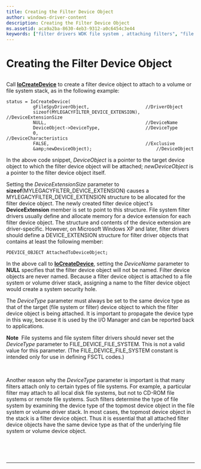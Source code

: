 ```yaml
---
title: Creating the Filter Device Object
author: windows-driver-content
description: Creating the Filter Device Object
ms.assetid: aca9a2ba-8630-4eb3-9312-a0c6454c3e44
keywords: ["filter drivers WDK file system , attaching filters", "file system filter drivers WDK , attaching filters", "attaching filters to file system or volume", "volumes WDK file system , attaching filters", "IoCreateDevice", "filter DOs WDK file system"]
---
```


# Creating the Filter Device Object


## <span id="ddk_creating_the_filter_device_object_if"></span><span id="DDK_CREATING_THE_FILTER_DEVICE_OBJECT_IF"></span>


Call [**IoCreateDevice**](https://msdn.microsoft.com/library/windows/hardware/ff548397) to create a filter device object to attach to a volume or file system stack, as in the following example:

```
status = IoCreateDevice(
          gFileSpyDriverObject,                     //DriverObject
          sizeof(MYLEGACYFILTER_DEVICE_EXTENSION),  //DeviceExtensionSize
          NULL,                                     //DeviceName
          DeviceObject->DeviceType,                 //DeviceType
          0,                                        //DeviceCharacteristics
          FALSE,                                    //Exclusive
          &amp;newDeviceObject);                        //DeviceObject
```

In the above code snippet, *DeviceObject* is a pointer to the target device object to which the filter device object will be attached; *newDeviceObject* is a pointer to the filter device object itself.

Setting the *DeviceExtensionSize* parameter to **sizeof**(MYLEGACYFILTER\_DEVICE\_EXTENSION) causes a MYLEGACYFILTER\_DEVICE\_EXTENSION structure to be allocated for the filter device object. The newly created filter device object's **DeviceExtension** member is set to point to this structure. File system filter drivers usually define and allocate memory for a device extension for each filter device object. The structure and contents of the device extension are driver-specific. However, on Microsoft Windows XP and later, filter drivers should define a DEVICE\_EXTENSION structure for filter driver objects that contains at least the following member:

```
PDEVICE_OBJECT AttachedToDeviceObject;
```

In the above call to [**IoCreateDevice**](https://msdn.microsoft.com/library/windows/hardware/ff548397), setting the *DeviceName* parameter to **NULL** specifies that the filter device object will not be named. Filter device objects are never named. Because a filter device object is attached to a file system or volume driver stack, assigning a name to the filter device object would create a system security hole.

The *DeviceType* parameter must always be set to the same device type as that of the target (file system or filter) device object to which the filter device object is being attached. It is important to propagate the device type in this way, because it is used by the I/O Manager and can be reported back to applications.

**Note**  File systems and file system filter drivers should never set the *DeviceType* parameter to FILE\_DEVICE\_FILE\_SYSTEM. This is not a valid value for this parameter. (The FILE\_DEVICE\_FILE\_SYSTEM constant is intended only for use in defining FSCTL codes.)

 

Another reason why the *DeviceType* parameter is important is that many filters attach only to certain types of file systems. For example, a particular filter may attach to all local disk file systems, but not to CD-ROM file systems or remote file systems. Such filters determine the type of file system by examining the device type of the topmost device object in the file system or volume driver stack. In most cases, the topmost device object in the stack is a filter device object. Thus it is essential that all attached filter device objects have the same device type as that of the underlying file system or volume device object.

 

 


--------------------


